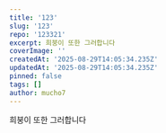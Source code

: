 ```yaml
---
title: '123'
slug: '123'
repo: '123321'
excerpt: 희붕이 또한 그러합니다
coverImage: ''
createdAt: '2025-08-29T14:05:34.235Z'
updatedAt: '2025-08-29T14:05:34.235Z'
pinned: false
tags: []
author: mucho7
---
```

희붕이 또한 그러합니다
